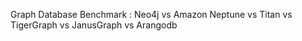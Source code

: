 Graph Database Benchmark : Neo4j vs Amazon Neptune vs Titan vs TigerGraph vs JanusGraph vs Arangodb
